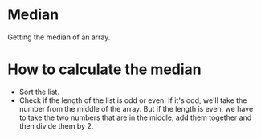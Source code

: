 # Median

Getting the median of an array.

# How to calculate the median

- Sort the list.
- Check if the length of the list is odd or even. If it's odd, we'll take the number from the middle of the array. But if the length is even, we have to take the two numbers that are in the middle, add them together and then divide them by 2.
